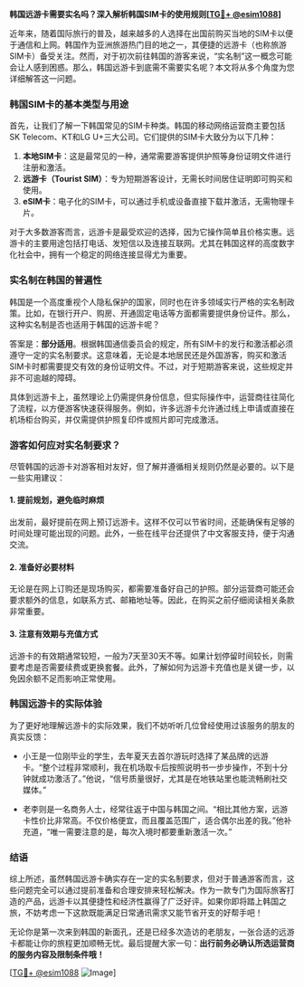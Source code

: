 **韩国远游卡需要实名吗？深入解析韩国SIM卡的使用规则[[TG💪+ @esim1088](https://t.me/s/esim1088)]**

近年来，随着国际旅行的普及，越来越多的人选择在出国前购买当地的SIM卡以便于通信和上网。韩国作为亚洲旅游热门目的地之一，其便捷的远游卡（也称旅游SIM卡）备受关注。然而，对于初次前往韩国的游客来说，“实名制”这一概念可能会让人感到困惑。那么，韩国远游卡到底需不需要实名呢？本文将从多个角度为您详细解答这一问题。

### 韩国SIM卡的基本类型与用途

首先，让我们了解一下韩国常见的SIM卡种类。韩国的移动网络运营商主要包括SK Telecom、KT和LG U+三大公司。它们提供的SIM卡大致分为以下几种：

1. **本地SIM卡**：这是最常见的一种，通常需要游客提供护照等身份证明文件进行注册和激活。
2. **远游卡（Tourist SIM）**：专为短期游客设计，无需长时间居住证明即可购买和使用。
3. **eSIM卡**：电子化的SIM卡，可以通过手机或设备直接下载并激活，无需物理卡片。

对于大多数游客而言，远游卡是最受欢迎的选择，因为它操作简单且价格实惠。远游卡的主要用途包括打电话、发短信以及连接互联网。尤其在韩国这样的高度数字化社会中，拥有一个稳定的网络连接显得尤为重要。

### 实名制在韩国的普遍性

韩国是一个高度重视个人隐私保护的国家，同时也在许多领域实行严格的实名制政策。比如，在银行开户、购房、开通固定电话等方面都需要提供身份证件。那么，这种实名制是否也适用于韩国的远游卡呢？

答案是：**部分适用**。根据韩国通信委员会的规定，所有SIM卡的发行和激活都必须遵守一定的实名制要求。这意味着，无论是本地居民还是外国游客，购买和激活SIM卡时都需要提交有效的身份证明文件。不过，对于短期游客来说，这些规定并非不可逾越的障碍。

具体到远游卡上，虽然理论上仍需提供身份信息，但实际操作中，运营商往往简化了流程，以方便游客快速获得服务。例如，许多远游卡允许通过线上申请或直接在机场柜台购买，并仅需提供护照复印件或照片即可完成激活。

### 游客如何应对实名制要求？

尽管韩国的远游卡对游客相对友好，但了解并遵循相关规则仍然是必要的。以下是一些实用建议：

#### 1. 提前规划，避免临时麻烦
出发前，最好提前在网上预订远游卡。这样不仅可以节省时间，还能确保有足够的时间处理可能出现的问题。此外，一些在线平台还提供了中文客服支持，便于沟通交流。

#### 2. 准备好必要材料
无论是在网上订购还是现场购买，都需要准备好自己的护照。部分运营商可能还会要求额外的信息，如联系方式、邮箱地址等。因此，在购买之前仔细阅读相关条款非常重要。

#### 3. 注意有效期与充值方式
远游卡的有效期通常较短，一般为7天至30天不等。如果计划停留时间较长，则需要考虑是否需要续费或更换套餐。此外，了解如何为远游卡充值也是关键一步，以免因余额不足而影响正常使用。

### 韩国远游卡的实际体验

为了更好地理解远游卡的实际效果，我们不妨听听几位曾经使用过该服务的朋友的真实反馈：

- 小王是一位刚毕业的学生，去年夏天去首尔游玩时选择了某品牌的远游卡。“整个过程非常顺利，我在机场取卡后按照说明书一步步操作，不到十分钟就成功激活了。”他说，“信号质量很好，尤其是在地铁站里也能流畅刷社交媒体。”

- 老李则是一名商务人士，经常往返于中国与韩国之间。“相比其他方案，远游卡性价比非常高。不仅价格便宜，而且覆盖范围广，适合偶尔出差的我。”他补充道，“唯一需要注意的是，每次入境时都要重新激活一次。”

### 结语

综上所述，虽然韩国远游卡确实存在一定的实名制要求，但对于普通游客而言，这些问题完全可以通过提前准备和合理安排来轻松解决。作为一款专门为国际旅客打造的产品，远游卡以其便捷性和经济性赢得了广泛好评。如果你即将踏上韩国之旅，不妨考虑一下这款既能满足日常通讯需求又能节省开支的好帮手吧！

无论你是第一次来到韩国的新面孔，还是已经多次造访的老朋友，一张合适的远游卡都能让你的旅程更加顺畅无忧。最后提醒大家一句：**出行前务必确认所选运营商的服务内容及限制条件哦！**

[[TG💪+ @esim1088](https://t.me/s/esim1088) ![Image](https://i.postimg.cc/4NQfJmqS/Snipaste-2025-05-13-00-14-12.png)]